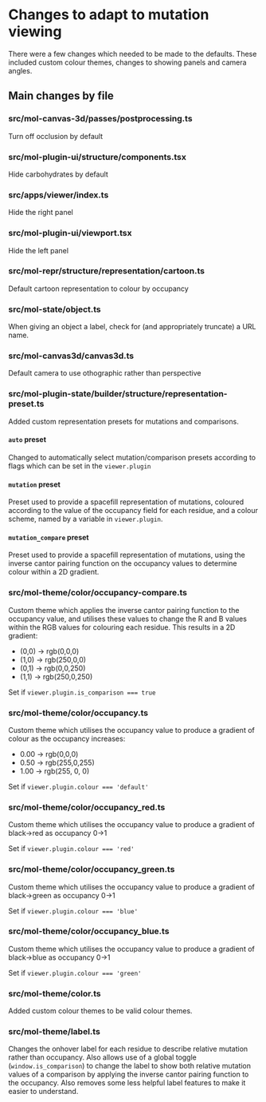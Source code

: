 # Changes to adapt to mutation viewing
There were a few changes which needed to be made to the defaults. These included custom colour themes, changes to showing panels and camera angles.

## Main changes by file

### src/mol-canvas-3d/passes/postprocessing.ts
Turn off occlusion by default
### src/mol-plugin-ui/structure/components.tsx
Hide carbohydrates by default
### src/apps/viewer/index.ts
Hide the right panel
### src/mol-plugin-ui/viewport.tsx
Hide the left panel
### src/mol-repr/structure/representation/cartoon.ts
Default cartoon representation to colour by occupancy
### src/mol-state/object.ts
When giving an object a label, check for (and appropriately truncate) a URL name.
### src/mol-canvas3d/canvas3d.ts
Default camera to use othographic rather than perspective
### src/mol-plugin-state/builder/structure/representation-preset.ts
Added custom representation presets for mutations and comparisons.
#### `auto` preset
Changed to automatically select mutation/comparison presets according to flags which can be set in the `viewer.plugin`
#### `mutation` preset
Preset used to provide a spacefill representation of mutations, coloured according to the value of the occupancy field for each residue, and a colour scheme, named by a variable in `viewer.plugin`.
#### `mutation_compare` preset
Preset used to provide a spacefill representation of mutations, using the inverse cantor pairing function on the occupancy values to determine colour within a 2D gradient.
### src/mol-theme/color/occupancy-compare.ts
Custom theme which applies the inverse cantor pairing function to the occupancy value, and utilises these values to change the R and B values within the RGB values for colouring each residue. This results in a 2D gradient:
* (0,0) -> rgb(0,0,0)
* (1,0) -> rgb(250,0,0)
* (0,1) -> rgb(0,0,250)
* (1,1) -> rgb(250,0,250)

Set if `viewer.plugin.is_comparison === true`
### src/mol-theme/color/occupancy.ts
Custom theme which utilises the occupancy value to produce a gradient of colour as the occupancy increases:
* 0.00 -> rgb(0,0,0)
* 0.50 -> rgb(255,0,255)
* 1.00 -> rgb(255, 0, 0)

Set if `viewer.plugin.colour === 'default'`
### src/mol-theme/color/occupancy_red.ts
Custom theme which utilises the occupancy value to produce a gradient of black->red as occupancy 0->1

Set if `viewer.plugin.colour === 'red'`
### src/mol-theme/color/occupancy_green.ts
Custom theme which utilises the occupancy value to produce a gradient of black->green as occupancy 0->1

Set if `viewer.plugin.colour === 'blue'`
### src/mol-theme/color/occupancy_blue.ts
Custom theme which utilises the occupancy value to produce a gradient of black->blue as occupancy 0->1

Set if `viewer.plugin.colour === 'green'`
### src/mol-theme/color.ts
Added custom colour themes to be valid colour themes.
### src/mol-theme/label.ts
Changes the onhover label for each residue to describe relative mutation rather than occupancy. Also allows use of a global toggle (`window.is_comparison`) to change the label to show both relative mutation values of a comparison by applying the inverse cantor pairing function to the occupancy. Also removes some less helpful label features to make it easier to understand.
